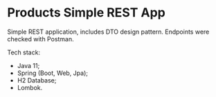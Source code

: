 # Products Simple REST App
Simple REST application, includes DTO design pattern.
Endpoints were checked with Postman.

Tech stack:
- Java 11;
- Spring (Boot, Web, Jpa);
- H2 Database;
- Lombok.
